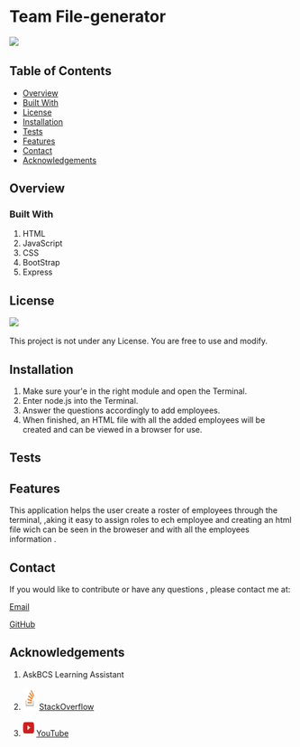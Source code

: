 # Team File-generator
![](https://img.shields.io/badge/License-None-red.svg)

## Table of Contents

- [Overview](#overview)
- [Built With](#built-with)
- [License](#license)
- [Installation](#installation)
- [Tests](#tests)
- [Features](#features)
- [Contact](#contact)
- [Acknowledgements](#acknowledgements)

## Overview

<!-- TODO: Add a screenshot of the live project.
    1. Link to a 'live demo.'
    2. Describe your overall experience in a couple of sentences.
    3. List a few specific technical things that you learned or improved on.
    4. Share any other tips or guidance for others attempting this or something similar.
 -->

### Built With
1. HTML
2. JavaScript
3. CSS
4. BootStrap
5. Express

## License
 
![](https://img.shields.io/badge/License-None-red.svg)

 This project is not under any License. You are free to use and modify.

## Installation

1. Make sure your'e in the right module and open the Terminal.
2. Enter node.js into the Terminal.
3. Answer the questions accordingly to add employees.
4. When finished, an HTML file with all the added employees will be created and can be viewed in a browser for use.

## Tests


## Features

This application helps the user create a roster of employees through the terminal, ,aking it easy to assign roles to ech employee and creating an html file wich can be seen in the broweser and with all the employees information .

## Contact

If you would like to contribute or have any questions , please contact me at:

[Email](moraadrian510@icloud.com)

[GitHub](https://github.com/moraadrian510)


## Acknowledgements

1. AskBCS Learning Assistant
2. <img src="images/768px-Stack_Overflow_icon.svg.png"  width="25" height="40">  [StackOverflow](https://stackoverflow.com/)

3.  <img src="images/youtube-icon-flat-red-play-button-logo-vector.webp"  width="20" height="30"> [YouTube](https://www.youtube.com/watch?v=ljVwKLLCEYg)
